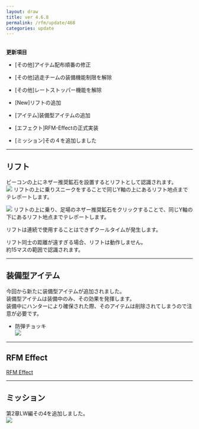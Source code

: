 ```yaml
---
layout: draw
title: ver 4.6.8
permalink: /rfm/update/468
categories: update
---
```



<br>
<strong>更新項目</strong><br>

+ [その他]アイテム配布順番の修正

+ [その他]逃走チームの装備機能制限を解除

+ [その他]レートストッパー機能を解除

+ [New]リフトの追加

+ [アイテム]装備型アイテムの追加

+ [エフェクト]RFM-Effectの正式実装

+ [ミッション]その４を追加しました

---------------------  
<h2 id="lift">リフト</h2>
  
ビーコンの上にネザー推奨鉱石を設置するとリフトとして認識されます。  
<a><img src="http://web.njj12.net/public/images/lift1.png"></a>
リフトの上に乗りスニークをすることで同じY軸の上にあるリフト地点までテレポートします。

<a><img src="http://web.njj12.net/public/images/lift2.png"></a>
リフトの上に乗り、足場のネザー推奨鉱石をクリックすることで、同じY軸の下にあるリフト地点までテレポートします。

リフトは連続で使用することはできずクールタイムが発生します。

リフト同士の距離が遠すぎる場合、リフトは動作しません。  
約15マスの範囲で認識されます。

----------------------
## 装備型アイテム

今回から新たに装備型アイテムが追加されました。  
装備型アイテムは装備中のみ、その効果を発揮します。  
装備中にハンターにより確保された際、そのアイテムは削除されてしまうので注意が必要です。  

+ 防弾チョッキ    
<a><img src="http://web.njj12.net/public/images/boudan.png"></a>
  
  
----------------------
## RFM Effect

 
[RFM Effect ](http://web.njj12.net/rfm/effect)<br>

----------------------
## ミッション  

第2章LW編その4を追加しました。  
<a><img src="http://web.njj12.net/public/images/Lw4.png"></a>
